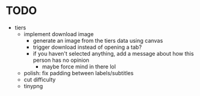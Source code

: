 # TODO

+ tiers
	+ implement download image
		- generate an image from the tiers data using canvas
		- trigger download instead of opening a tab?
		- if you haven't selected anything, add a message about how this person has no opinion
			- maybe force mind in there lol
	- polish: fix padding between labels/subtitles
	- cut difficulty
	- tinypng